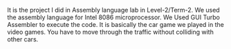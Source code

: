 It is the project I did in Assembly language lab in Level-2/Term-2. We used the assembly language for Intel 8086 microprocessor.
We Used GUI Turbo Assembler to execute the code.
It is basically the car game we played in the video games. You have to move through the traffic without colliding with other cars.
